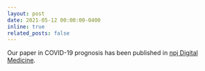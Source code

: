```yaml
---
layout: post
date: 2021-05-12 00:00:00-0400
inline: true
related_posts: false
---
```

Our paper in COVID-19 prognosis has been published in <a href='https://www.nature.com/articles/s41746-021-00453-0'> npj Digital Medicine</a>.